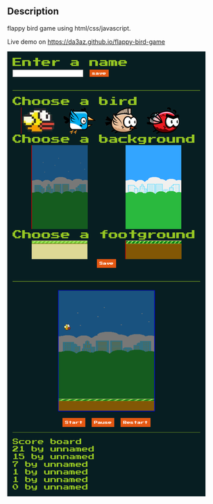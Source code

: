 
## Description
flappy bird game using html/css/javascript.

Live demo on https://da3az.github.io/flappy-bird-game

<img src="githubImg/lp.jpg"/>